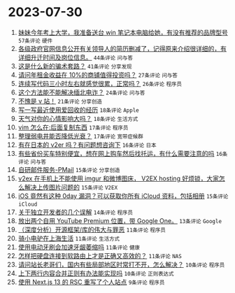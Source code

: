 # 2023-07-30

1. [妹妹今年考上大学，我准备送台 win 笔记本电脑给她，有没有推荐的品牌型号](https://www.v2ex.com/t/960951) `57条评论` `硬件`
1. [各级政府官网信息公开有关领导人的简历删减了，记得原来介绍很详细的，有详细升迁时间及岗位信息。](https://www.v2ex.com/t/960919) `44条评论` `问与答`
1. [这是什么新的骗术套路？](https://www.v2ex.com/t/960909) `41条评论` `分享发现`
1. [请问年租金收益在 10%的商铺值得投资吗？](https://www.v2ex.com/t/960972) `27条评论` `问与答`
1. [连续写代码三小时左右就感觉很累，正常吗？](https://www.v2ex.com/t/960969) `26条评论` `程序员`
1. [这个方法能不能解决缅北电诈？](https://www.v2ex.com/t/960901) `24条评论` `问与答`
1. [不愧是 v 站！](https://www.v2ex.com/t/960985) `21条评论` `分享创造`
1. [写一写最近使用爱回收的经历](https://www.v2ex.com/t/960987) `18条评论` `Apple`
1. [天气对你的心情影响大吗？](https://www.v2ex.com/t/960956) `18条评论` `生活方式`
1. [vim 怎么在:后面复制东西](https://www.v2ex.com/t/960935) `17条评论` `程序员`
1. [整理弱电井能否降低光衰？](https://www.v2ex.com/t/960927) `17条评论` `宽带症候群`
1. [有在日本的 v2er 吗？有问题想咨询下](https://www.v2ex.com/t/960918) `16条评论` `日本`
1. [有些省份买车特别便宜，想在网上购车然后找托运，有什么需要注意的吗](https://www.v2ex.com/t/960903) `16条评论` `问与答`
1. [自研邮件服务-PMail](https://www.v2ex.com/t/960934) `15条评论` `分享创造`
1. [v2ex 在手机上不能使用 imgur 和微博图床， V2EX hosting 好烦锁，大家怎么解决上传图片问题的](https://www.v2ex.com/t/960913) `15条评论` `V2EX`
1. [iOS 竟然有这种 0day 漏洞？可以获取你所有 iCloud 资料，包括相册](https://www.v2ex.com/t/960926) `15条评论` `iCloud`
1. [关于独立开发者的几个误解](https://www.v2ex.com/t/960992) `14条评论` `程序员`
1. [放出两个自用 YouTube Premium 位置，带 Google One。](https://www.v2ex.com/t/960925) `13条评论` `Google`
1. [（深度分析）开源框架/库的伟大与罪恶](https://www.v2ex.com/t/960975) `11条评论` `程序员`
1. [骑小电驴在上海生活](https://www.v2ex.com/t/960967) `11条评论` `生活方式`
1. [使用电动牙刷会加速牙龈萎缩吗](https://www.v2ex.com/t/960933) `11条评论` `健康`
1. [怎样把硬盘连接到软路由上才是正确又高效的？](https://www.v2ex.com/t/960902) `11条评论` `NAS`
1. [请问站长老哥们，国内有些局部地区时常打不开，怎么解决？](https://www.v2ex.com/t/960968) `10条评论` `程序员`
1. [上下两行内容合并正则有办法能实现吗](https://www.v2ex.com/t/960914) `10条评论` `正则表达式`
1. [使用 Next.js 13 的 RSC 重写了个人站点](https://www.v2ex.com/t/960974) `9条评论` `程序员`
